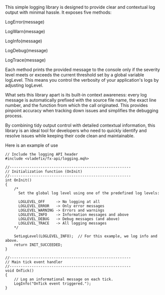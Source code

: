This simple logging library is designed to provide clear and contextual log output with minimal hassle. It exposes five methods:

LogError(message)

LogWarn(message)

LogInfo(message)

LogDebug(message)

LogTrace(message)

Each method prints the provided message to the console only if the severity level meets or exceeds the current threshold set by a global variable logLevel. This means you control the verbosity of your application's logs by adjusting logLevel.

What sets this library apart is its built-in context awareness: every log message is automatically prefixed with the source file name, the exact line number, and the function from which the call originated. This provides pinpoint accuracy when tracking down issues and simplifies the debugging process.

By combining tidy output control with detailed contextual information, this library is an ideal tool for developers who need to quickly identify and resolve issues while keeping their code clean and maintainable.

Here is an example of use 

	// Include the logging API header
	#include <vladefix/fx-api/logging.mqh>

	//-------------------------------------------------------
	// Initialization function (OnInit)
	//-------------------------------------------------------
	int OnInit()
	{
		/* 
		  Set the global log level using one of the predefined log levels:
		  
		  LOGLEVEL_OFF     -> No logging at all 
		  LOGLEVEL_ERROR   -> Only error messages
		  LOGLEVEL_WARNING -> Errors and warnings
		  LOGLEVEL_INFO    -> Information messages and above
		  LOGLEVEL_DEBUG   -> Debug messages (and above)
		  LOGLEVEL_TRACE   -> All logging messages
		*/
		
		SetLogLevel(LOGLEVEL_INFO);  // For this example, we log info and above.
		return INIT_SUCCEEDED;
	}

	//-------------------------------------------------------
	// Main tick event handler
	//-------------------------------------------------------
	void OnTick()
	{
		// Log an informational message on each tick.
		LogInfo("OnTick event triggered.");
	}
